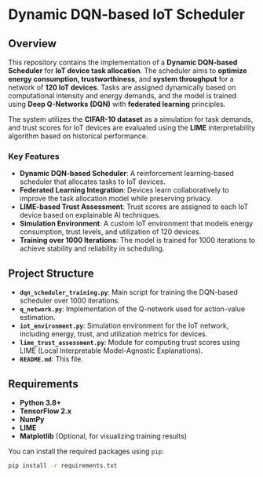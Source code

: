 # Dynamic DQN-based IoT Scheduler

## Overview

This repository contains the implementation of a **Dynamic DQN-based Scheduler** for **IoT device task allocation**. The scheduler aims to **optimize energy consumption, trustworthiness**, and **system throughput** for a network of **120 IoT devices**. Tasks are assigned dynamically based on computational intensity and energy demands, and the model is trained using **Deep Q-Networks (DQN)** with **federated learning** principles.

The system utilizes the **CIFAR-10 dataset** as a simulation for task demands, and trust scores for IoT devices are evaluated using the **LIME** interpretability algorithm based on historical performance.

### Key Features

- **Dynamic DQN-based Scheduler**: A reinforcement learning-based scheduler that allocates tasks to IoT devices.
- **Federated Learning Integration**: Devices learn collaboratively to improve the task allocation model while preserving privacy.
- **LIME-based Trust Assessment**: Trust scores are assigned to each IoT device based on explainable AI techniques.
- **Simulation Environment**: A custom IoT environment that models energy consumption, trust levels, and utilization of 120 devices.
- **Training over 1000 Iterations**: The model is trained for 1000 iterations to achieve stability and reliability in scheduling.

## Project Structure

- **`dqn_scheduler_training.py`**: Main script for training the DQN-based scheduler over 1000 iterations.
- **`q_network.py`**: Implementation of the Q-network used for action-value estimation.
- **`iot_environment.py`**: Simulation environment for the IoT network, including energy, trust, and utilization metrics for devices.
- **`lime_trust_assessment.py`**: Module for computing trust scores using LIME (Local Interpretable Model-Agnostic Explanations).
- **`README.md`**: This file.

## Requirements

- **Python 3.8+**
- **TensorFlow 2.x**
- **NumPy**
- **LIME**
- **Matplotlib** (Optional, for visualizing training results)

You can install the required packages using `pip`:

```sh
pip install -r requirements.txt
